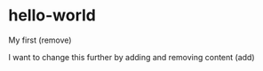 # hello-world
My first (remove)

I want to change this further by adding and removing content (add)
